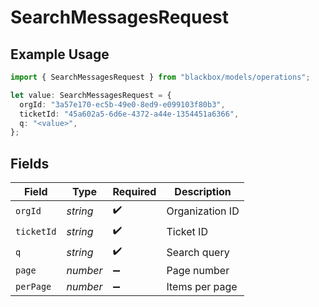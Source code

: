# SearchMessagesRequest

## Example Usage

```typescript
import { SearchMessagesRequest } from "blackbox/models/operations";

let value: SearchMessagesRequest = {
  orgId: "3a57e170-ec5b-49e0-8ed9-e099103f80b3",
  ticketId: "45a602a5-6d6e-4372-a44e-1354451a6366",
  q: "<value>",
};
```

## Fields

| Field              | Type               | Required           | Description        |
| ------------------ | ------------------ | ------------------ | ------------------ |
| `orgId`            | *string*           | :heavy_check_mark: | Organization ID    |
| `ticketId`         | *string*           | :heavy_check_mark: | Ticket ID          |
| `q`                | *string*           | :heavy_check_mark: | Search query       |
| `page`             | *number*           | :heavy_minus_sign: | Page number        |
| `perPage`          | *number*           | :heavy_minus_sign: | Items per page     |